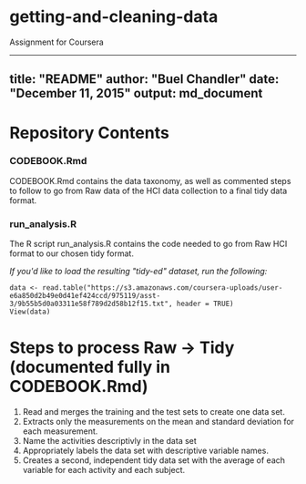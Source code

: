 # getting-and-cleaning-data
Assignment for Coursera

---
title: "README"
author: "Buel Chandler"
date: "December 11, 2015"
output: md_document
---

# Repository Contents

### CODEBOOK.Rmd

CODEBOOK.Rmd contains the data taxonomy, as well as commented steps to follow to go from Raw data of the HCI data collection to a final tidy data format.

### run_analysis.R

The R script run_analysis.R contains the code needed to go from Raw HCI format to our chosen tidy format.

*If you'd like to load the resulting "tidy-ed" dataset, run the following:*
```{r}
data <- read.table("https://s3.amazonaws.com/coursera-uploads/user-e6a850d2b49e0d41ef424ccd/975119/asst-3/9b55b5d0a03311e58f789d2d58b12f15.txt", header = TRUE) 
View(data)
```
# Steps to process Raw -> Tidy (documented fully in CODEBOOK.Rmd)

1. Read and merges the training and the test sets to create one data set.
2. Extracts only the measurements on the mean and standard deviation for each measurement. 
3. Name the activities descriptivly in the data set
4. Appropriately labels the data set with descriptive variable names. 
5. Creates a second, independent tidy data set with the average of each variable for each activity and each subject.
